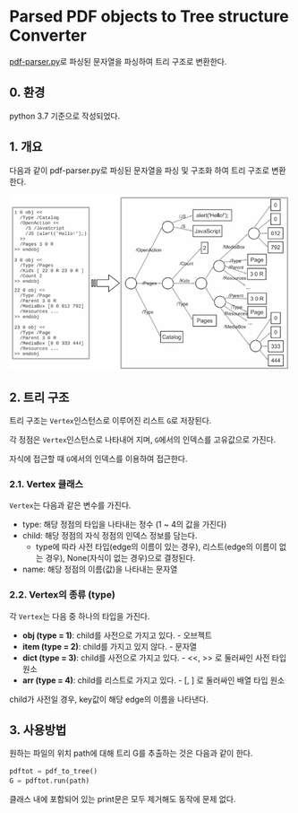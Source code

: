 # Parsed PDF objects to Tree structure Converter

[pdf-parser.py](https://blog.didierstevens.com/programs/pdf-tools/)로 파싱된 문자열을 파싱하여 트리 구조로 변환한다.

## 0. 환경

python 3.7 기준으로 작성되었다.

## 1. 개요

다음과 같이 pdf-parser.py로 파싱된 문자열을 파싱 및 구조화 하여 트리 구조로 변환한다.

<img src="./img1.png" alt="" width="500"/>

## 2. 트리 구조

트리 구조는 `Vertex`인스턴스로 이루어진 리스트 `G`로 저장된다.

각 정점은 `Vertex`인스턴스로 나타내어 지며, `G`에서의 인덱스를 고유값으로 가진다.

자식에 접근할 때 `G`에서의 인덱스를 이용하여 접근한다.

### 2.1. Vertex 클래스

`Vertex`는 다음과 같은 변수를 가진다.
* type: 해당 정점의 타입을 나타내는 정수 (1 ~ 4의 값을 가진다)
* child: 해당 정점의 자식 정점의 인덱스 정보를 담는다.
  * type에 따라 사전 타입(edge의 이름이 있는 경우), 리스트(edge의 이름이 없는 경우), None(자식이 없는 경우)으로 결정된다.
* name: 해당 정점의 이름(값)을 나타내는 문자열

### 2.2. Vertex의 종류 (type)

각 `Vertex`는 다음 중 하나의 타입을 가진다.
* **obj (type = 1)**: child를 사전으로 가지고 있다. - 오브젝트
* **item (type = 2)**: child를 가지고 있지 않다. - 문자열
* **dict (type = 3)**: child를 사전으로 가지고 있다. - <<, >> 로 둘러싸인 사전 타입 원소
* **arr (type = 4)**: child를 리스트로 가지고 있다. - \[, ] 로 둘러싸인 배열 타입 원소

child가 사전일 경우, key값이 해당 edge의 이름을 나타낸다.

## 3. 사용방법

원하는 파일의 위치 path에 대해 트리 G를 추출하는 것은 다음과 같이 한다.
```python
pdftot = pdf_to_tree()
G = pdftot.run(path)
```
클래스 내에 포함되어 있는 print문은 모두 제거해도 동작에 문제 없다.
